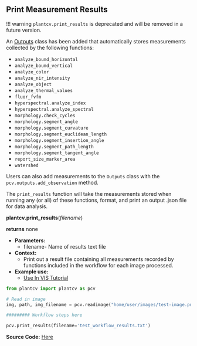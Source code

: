 ## Print Measurement Results 

!!! warning
    `plantcv.print_results` is deprecated and will be removed in a future version.

An [Outputs](outputs.md) class has been added that automatically stores measurements collected by the following 
functions:

* `analyze_bound_horizontal`
* `analyze_bound_vertical`
* `analyze_color`
* `analyze_nir_intensity`
* `analyze_object`
* `analyze_thermal_values`
* `fluor_fvfm`
* `hyperspectral.analyze_index`
* `hyperspectral.analyze_spectral`
* `morphology.check_cycles`
* `morphology.segment_angle`
* `morphology.segment_curvature`
* `morphology.segment_euclidean_length`
* `morphology.segment_insertion_angle`
* `morphology.segment_path_length`
* `morphology.segment_tangent_angle`
* `report_size_marker_area`
* `watershed`

Users can also add measurements to the `Outputs` class with the `pcv.outputs.add_observation` method.


The `print_results` function will take the measurements stored when running any (or all) of these functions, format, and 
print an output .json file for data analysis. 

**plantcv.print_results**(*filename*)

**returns** none

- **Parameters:**
    - filename- Name of results text file
- **Context:**
    - Print out a result file containing all measurements recorded by functions included in the workflow
      for each image processed.  
- **Example use:**
    - [Use In VIS Tutorial](tutorials/vis_tutorial.md)  

```python
from plantcv import plantcv as pcv

# Read in image
img, path, img_filename = pcv.readimage("home/user/images/test-image.png")

######### Workflow steps here 

pcv.print_results(filename='test_workflow_results.txt')

```

**Source Code:** [Here](https://github.com/danforthcenter/plantcv/blob/main/plantcv/plantcv/print_results.py)
